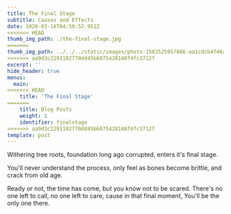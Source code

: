 ```yaml
---
title: The Final Stage
subtitle: Causes and Effects
date: 2020-03-16T04:59:52.951Z
<<<<<<< HEAD
thumb_img_path: ./the-final-stage.jpg
=======
thumb_img_path: ../../../static/images/photo-1583525957866-ea1cdcb4f46a.jpeg”
>>>>>>> aa9d3c2291102770dd45b6075428148f4fc3712f
excerpt: ''
hide_header: true
menus:
  main:
<<<<<<< HEAD
    title: 'The Final Stage'
=======
    title: Blog Posts
    weight: 1
    identifier: finalstage
>>>>>>> aa9d3c2291102770dd45b6075428148f4fc3712f
template: post
---
```

Withering tree roots, foundation long ago corrupted, enters it's final stage.  

You'll never understand the process, only feel as bones become brittle, and crack from old age. 

Ready or not, the time has come, but you know not to be scared. There's no one left to call, no one left to care, cause in that final moment, 
You'll be the only one there.
